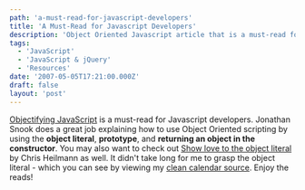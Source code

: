 ```yaml
---
path: 'a-must-read-for-javascript-developers'
title: 'A Must-Read for Javascript Developers'
description: 'Object Oriented Javascript article that is a must-read for Javascript Developers'
tags:
  - 'JavaScript'
  - 'JavaScript & jQuery'
  - 'Resources'
date: '2007-05-05T17:21:00.000Z'
draft: false
layout: 'post'
---
```


[Objectifying JavaScript](http://www.digital-web.com/articles/objectifying_javascript/) is a must-read for Javascript developers. Jonathan Snook does a great job explaining how to use Object Oriented scripting by using the **object literal**, **prototype**, and **returning an object in the constructor**. You may also want to check out [Show love to the object literal](https://christianheilmann.com/2006/02/16/show-love-to-the-object-literal/) by Chris Heilmann as well. It didn't take long for me to grasp the object literal - which you can see by viewing my [clean calendar source](https://github.com/1Marc/javascript-clean-calendar). Enjoy the reads!
